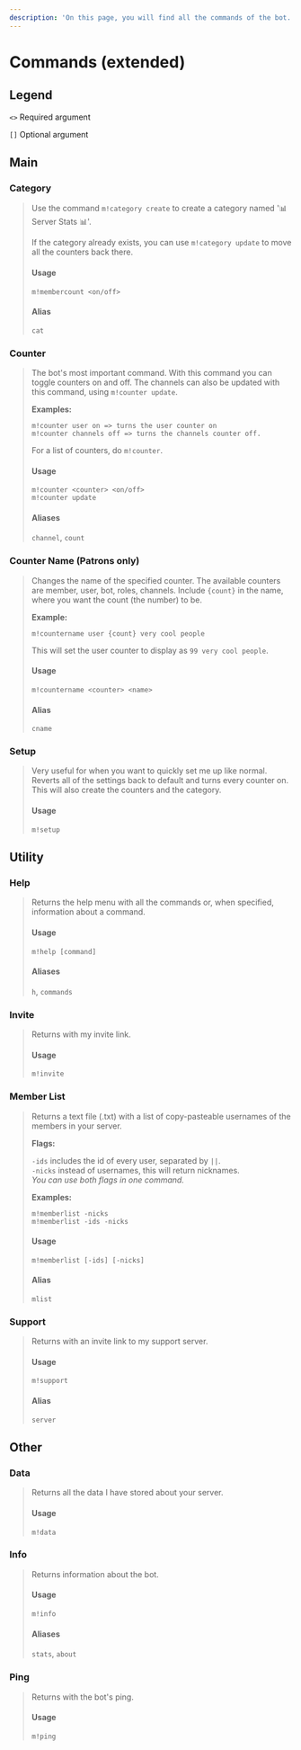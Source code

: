 ```yaml
---
description: 'On this page, you will find all the commands of the bot.'
---
```


# Commands \(extended\)

## Legend

`<>` Required argument

`[]` Optional argument

## Main

### Category

> Use the command `m!category create` to create a category named '📊 Server Stats 📊'. 
>
> If the category already exists, you can use `m!category update` to move all the counters back there.
>
> #### Usage
>
> ```text
> m!membercount <on/off>
> ```
>
> #### Alias
>
> `cat`

### Counter

> The bot's most important command. With this command you can toggle counters on and off. The channels can also be updated with this command, using `m!counter update`. 
>
> **Examples:**
>
> ```text
> m!counter user on => turns the user counter on
> m!counter channels off => turns the channels counter off.
> ```
>
>  For a list of counters, do `m!counter`.
>
> #### Usage
>
> ```text
> m!counter <counter> <on/off>
> m!counter update
> ```
>
> #### Aliases
>
> `channel`, `count`

### Counter Name \(Patrons only\)

> Changes the name of the specified counter. The available counters are member, user, bot, roles, channels. Include `{count}` in the name, where you want the count \(the number\) to be. 
>
> **Example:**
>
> ```text
> m!countername user {count} very cool people
> ```
>
>  This will set the user counter to display as `99 very cool people`.
>
> #### Usage
>
> ```text
> m!countername <counter> <name>
> ```
>
> #### Alias
>
> `cname`

### Setup

> Very useful for when you want to quickly set me up like normal. Reverts all of the settings back to default and turns every counter on. This will also create the counters and the category.
>
> #### Usage
>
> ```
> m!setup
> ```

## Utility

### Help

> Returns the help menu with all the commands or, when specified, information about a command.
>
> #### Usage
>
> ```text
> m!help [command]
> ```
>
> #### Aliases
>
> `h`, `commands`

### Invite

> Returns with my invite link.
>
> #### Usage
>
> ```text
> m!invite
> ```

### Member List

> Returns a text file \(.txt\) with a list of copy-pasteable usernames of the members in your server. 
>
> **Flags:** 
>
> `-ids` includes the id of every user, separated by `||`.   
> `-nicks` instead of usernames, this will return nicknames.   
> _You can use both flags in one command._ 
>
> **Examples:**
>
> ```text
> m!memberlist -nicks
> m!memberlist -ids -nicks
> ```
>
> #### Usage
>
> ```text
> m!memberlist [-ids] [-nicks]
> ```
>
> #### Alias
>
> `mlist`

### Support

> Returns with an invite link to my support server.
>
> #### Usage
>
> ```text
> m!support
> ```
>
> #### Alias
>
> `server`

## Other

### Data

> Returns all the data I have stored about your server.
>
> #### Usage
>
> ```text
> m!data
> ```

### Info

> Returns information about the bot.
>
> #### Usage
>
> ```text
> m!info
> ```
>
> #### Aliases
>
> `stats`, `about`

### Ping

> Returns with the bot's ping.
>
> #### Usage
>
> ```text
> m!ping
> ```

